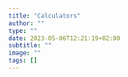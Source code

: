 ```yaml
---
title: "Calculators"
author: ""
type: ""
date: 2023-05-06T12:21:19+02:00
subtitle: ""
image: ""
tags: []
---
```

